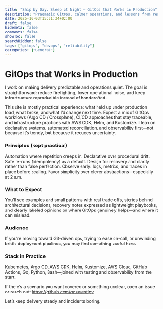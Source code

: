```yaml
---
title: "Ship by Day. Sleep at Night — GitOps that Works in Production"
description: "Pragmatic GitOps, calmer operations, and lessons from real delivery systems."
date: 2025-10-03T15:31:34+02:00
draft: false
hidemeta: false
comments: false
showToc: false
searchHidden: false
tags: ["gitops", "devops", "reliability"]
categories: ["General"]
---
```


# GitOps that Works in Production

I work on making delivery predictable and operations quiet. The goal is straightforward: reduce firefighting, lower operational noise, and keep infrastructure reproducible instead of handcrafted.

This site is mostly practical experience: what held up under production load, what broke, and what I’d change next time. Expect a mix of GitOps workflows (Argo CD / Crossplane), CI/CD approaches that stay traceable, and infrastructure practices with AWS CDK, Helm, and Kustomize. I lean on declarative systems, automated reconciliation, and observability first—not because it’s trendy, but because it reduces uncertainty.

### Principles (kept practical)
Automation where repetition creeps in. Declarative over procedural drift. Safe re-runs (idempotency) as a default. Design for recovery and clarity rather than false perfection. Observe early: logs, metrics, and traces in place before scaling. Favor simplicity over clever abstractions—especially at 2 a.m.

### What to Expect
You’ll see examples and small patterns with real trade‑offs, stories behind architectural decisions, recovery notes expressed as lightweight playbooks, and clearly labeled opinions on where GitOps genuinely helps—and where it can mislead.

### Audience
If you’re moving toward Git-driven ops, trying to ease on-call, or unwinding brittle deployment pipelines, you may find something useful here.

### Stack in Practice
Kubernetes, Argo CD, AWS CDK, Helm, Kustomize, AWS Cloud, GitHub Actions, Go, Python, Bash—joined with testing and observability from the start.

If there’s a scenario you want covered or something unclear, open an issue or reach out: https://github.com/qcserestipy.

Let’s keep delivery steady and incidents boring.
